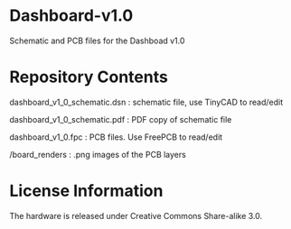 Dashboard-v1.0
==============

Schematic and PCB files for the Dashboad v1.0


Repository Contents
==============

dashboard_v1_0_schematic.dsn : schematic file, use TinyCAD to read/edit

dashboard_v1_0_schematic.pdf : PDF copy of schematic file

dashboard_v1_0.fpc : PCB files. Use FreePCB to read/edit

/board_renders : .png images of the PCB layers



License Information
==============

The hardware is released under Creative Commons Share-alike 3.0.
